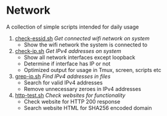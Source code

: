 # Network

A collection of simple scripts intended for daily usage

1. [check-essid.sh](check-essid.sh) *Get connected wifi network on system*
   * Show the wifi network the system is connected to
1. [check-ip.sh](check-ip.sh) *Get IPv4 addresses on system*
   * Show all network interfaces except loopback
   * Determine if interface has IP or not
   * Optimized output for usage in Tmux, screen, scripts etc
1. [grep-ip.sh](grep-ip.sh) *Find IPv4 addresses in files*
   * Search for valid IPv4 addresses
   * Remove unnecessary zeroes in IPv4 addresses
1. [http-test.sh](http-test.sh) *Check websites for functionality*
   * Check website for HTTP 200 response
   * Search website HTML for SHA256 encoded domain
